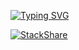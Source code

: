 
[![Typing SVG](https://readme-typing-svg.herokuapp.com?color=33F748&lines=Hi!+I+am+Mert%2C+Frontend+Developer;Next.js+%E2%9D%A4+TypeScript.js)](https://git.io/typing-svg)
<p  align="start" href="https://github.com/anuraghazra/github-readme-stats">

  <!--
  <img  width="27.5%"  align="center" src="https://github-readme-stats.vercel.app/api?username=merthaddad&theme=dark&show_icons=true&count_private=true&hide_rank=true" />
   <img width="38%" align="center" src="https://github-readme-stats.vercel.app/api/top-langs/?username=anuraghazra&layout=compact&theme=dark&hide=glsl,rust,go" />
</p>,
-->

<!--
<p  align="start">
<img  align="center" src="https://wakatime.com/badge/user/22717cb1-1a2e-449e-b96d-c321b32d6ccf.svg?style=flat" alt="Total time coded since Jun 1 2022" />
</p>
-->


<!--
waka check it later

https://github-readme-stats.vercel.app/api/wakatime?username=merthaddad&layout=compact&theme=dark

<img src="https://komarev.com/ghpvc/?username=merthaddad" alt="Total time coded since Jun 1 2022" />


![Anurag's GitHub stats](https://github-readme-stats.vercel.app/api/top-langs/?username=anuraghazra&layout=default&theme=dark&hide=glsl,rust,go)

![Anurag's GitHub stats](https://github-readme-stats.vercel.app/api?username=merthaddad&theme=dark&show_icons=true&count_private=true&hide_rank=true)

<img height="137px"
  src="https://stackoverflow-card.vercel.app/?userID=15783185&theme=dracula"
/>



![Anurag's GitHub stats](https://github-readme-stats.vercel.app/api?username=merthaddad)
-->

<!--
**MertHaddad/MertHaddad** is a ✨ _special_ ✨ repository because its `README.md` (this file) appears on your GitHub profile.

Here are some ideas to get you started:

- 🔭 I’m currently working on ...
- 🌱 I’m currently learning ...
- 👯 I’m looking to collaborate on ...
- 🤔 I’m looking for help with ...
- 💬 Ask me about ...
- 📫 How to reach me: ...
- 😄 Pronouns: ...
- ⚡ Fun fact: ...
,,
-->


[![StackShare](http://img.shields.io/badge/tech-stack-0690fa.svg?style=flat)](https://stackshare.io/merthaddad/mert-haddad-techstack)
